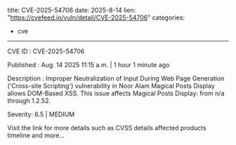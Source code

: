  
title: CVE-2025-54706
date: 2025-8-14
lien: "https://cvefeed.io/vuln/detail/CVE-2025-54706"
categories:
  - cve
---

CVE ID : CVE-2025-54706

Published :  Aug. 14
2025
11:15 a.m. | 1 hour
1 minute ago

Description : Improper Neutralization of Input During Web Page Generation ('Cross-site Scripting') vulnerability in Noor Alam Magical Posts Display allows DOM-Based XSS. This issue affects Magical Posts Display: from n/a through 1.2.52.

Severity: 6.5 | MEDIUM

Visit the link for more details
such as CVSS details
affected products
timeline
and more...
